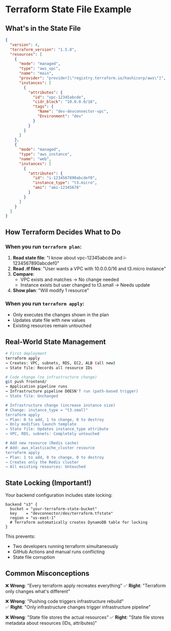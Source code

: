# Terraform State File Example

## What's in the State File

```json
{
  "version": 4,
  "terraform_version": "1.5.0",
  "resources": [
    {
      "mode": "managed",
      "type": "aws_vpc",
      "name": "main",
      "provider": "provider[\"registry.terraform.io/hashicorp/aws\"]",
      "instances": [
        {
          "attributes": {
            "id": "vpc-12345abcde",
            "cidr_block": "10.0.0.0/16",
            "tags": {
              "Name": "dev-devconnector-vpc",
              "Environment": "dev"
            }
          }
        }
      ]
    },
    {
      "mode": "managed", 
      "type": "aws_instance",
      "name": "web",
      "instances": [
        {
          "attributes": {
            "id": "i-1234567890abcdef0",
            "instance_type": "t3.micro",
            "ami": "ami-12345678"
          }
        }
      ]
    }
  ]
}
```

## How Terraform Decides What to Do

### When you run `terraform plan`:

1. **Read state file**: "I know about vpc-12345abcde and i-1234567890abcdef0"
2. **Read .tf files**: "User wants a VPC with 10.0.0.0/16 and t3.micro instance"  
3. **Compare**: 
   - VPC exists and matches → No change needed
   - Instance exists but user changed to t3.small → Needs update
4. **Show plan**: "Will modify 1 resource"

### When you run `terraform apply`:
- Only executes the changes shown in the plan
- Updates state file with new values
- Existing resources remain untouched

## Real-World State Management

```bash
# First deployment
terraform apply
→ Creates: VPC, subnets, RDS, EC2, ALB (all new)
→ State file: Records all resource IDs

# Code change (no infrastructure change)  
git push frontend/
→ Application pipeline runs
→ Infrastructure pipeline DOESN'T run (path-based trigger)
→ State file: Unchanged

# Infrastructure change (increase instance size)
# Change: instance_type = "t3.small"
terraform apply
→ Plan: 0 to add, 1 to change, 0 to destroy
→ Only modifies launch template
→ State file: Updates instance_type attribute
→ VPC, RDS, subnets: Completely untouched

# Add new resource (Redis cache)
# Add: aws_elasticache_cluster resource
terraform apply  
→ Plan: 1 to add, 0 to change, 0 to destroy
→ Creates only the Redis cluster
→ All existing resources: Untouched
```

## State Locking (Important!)

Your backend configuration includes state locking:

```hcl
backend "s3" {
  bucket = "your-terraform-state-bucket"
  key    = "devconnector/dev/terraform.tfstate"
  region = "us-east-1"
  # Terraform automatically creates DynamoDB table for locking
}
```

This prevents:
- Two developers running terraform simultaneously
- GitHub Actions and manual runs conflicting
- State file corruption

## Common Misconceptions

❌ **Wrong**: "Every terraform apply recreates everything"
✅ **Right**: "Terraform only changes what's different"

❌ **Wrong**: "Pushing code triggers infrastructure rebuild"  
✅ **Right**: "Only infrastructure changes trigger infrastructure pipeline"

❌ **Wrong**: "State file stores the actual resources"
✅ **Right**: "State file stores metadata about resources (IDs, attributes)"
